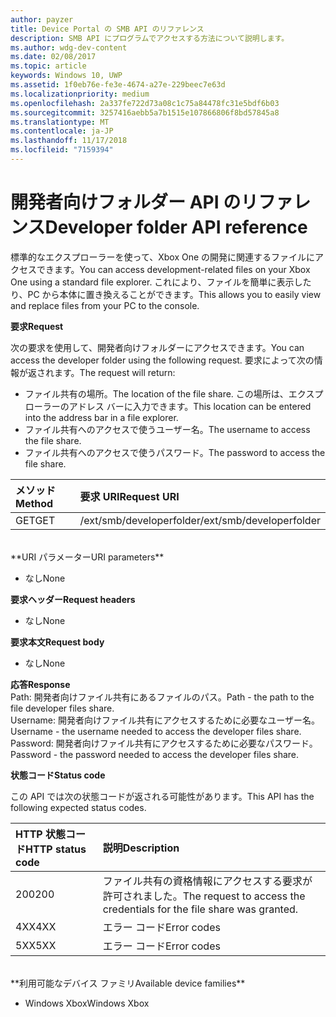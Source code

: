 ```yaml
---
author: payzer
title: Device Portal の SMB API のリファレンス
description: SMB API にプログラムでアクセスする方法について説明します。
ms.author: wdg-dev-content
ms.date: 02/08/2017
ms.topic: article
keywords: Windows 10, UWP
ms.assetid: 1f0eb76e-fe3e-4674-a27e-229beec7e63d
ms.localizationpriority: medium
ms.openlocfilehash: 2a337fe722d73a08c1c75a84478fc31e5bdf6b03
ms.sourcegitcommit: 3257416aebb5a7b1515e107866806f8bd57845a8
ms.translationtype: MT
ms.contentlocale: ja-JP
ms.lasthandoff: 11/17/2018
ms.locfileid: "7159394"
---
```

# <a name="developer-folder-api-reference"></a><span data-ttu-id="7f3bb-104">開発者向けフォルダー API のリファレンス</span><span class="sxs-lookup"><span data-stu-id="7f3bb-104">Developer folder API reference</span></span>   
<span data-ttu-id="7f3bb-105">標準的なエクスプローラーを使って、Xbox One の開発に関連するファイルにアクセスできます。</span><span class="sxs-lookup"><span data-stu-id="7f3bb-105">You can access development-related files on your Xbox One using a standard file explorer.</span></span> <span data-ttu-id="7f3bb-106">これにより、ファイルを簡単に表示したり、PC から本体に置き換えることができます。</span><span class="sxs-lookup"><span data-stu-id="7f3bb-106">This allows you to easily view and replace files from your PC to the console.</span></span>

**<span data-ttu-id="7f3bb-107">要求</span><span class="sxs-lookup"><span data-stu-id="7f3bb-107">Request</span></span>**

<span data-ttu-id="7f3bb-108">次の要求を使用して、開発者向けフォルダーにアクセスできます。</span><span class="sxs-lookup"><span data-stu-id="7f3bb-108">You can access the developer folder using the following request.</span></span> <span data-ttu-id="7f3bb-109">要求によって次の情報が返されます。</span><span class="sxs-lookup"><span data-stu-id="7f3bb-109">The request will return:</span></span>    
* <span data-ttu-id="7f3bb-110">ファイル共有の場所。</span><span class="sxs-lookup"><span data-stu-id="7f3bb-110">The location of the file share.</span></span> <span data-ttu-id="7f3bb-111">この場所は、エクスプローラーのアドレス バーに入力できます。</span><span class="sxs-lookup"><span data-stu-id="7f3bb-111">This location can be entered into the address bar in a file explorer.</span></span>
* <span data-ttu-id="7f3bb-112">ファイル共有へのアクセスで使うユーザー名。</span><span class="sxs-lookup"><span data-stu-id="7f3bb-112">The username to access the file share.</span></span>
* <span data-ttu-id="7f3bb-113">ファイル共有へのアクセスで使うパスワード。</span><span class="sxs-lookup"><span data-stu-id="7f3bb-113">The password to access the file share.</span></span>

<span data-ttu-id="7f3bb-114">メソッド</span><span class="sxs-lookup"><span data-stu-id="7f3bb-114">Method</span></span>      | <span data-ttu-id="7f3bb-115">要求 URI</span><span class="sxs-lookup"><span data-stu-id="7f3bb-115">Request URI</span></span>
:------     | :-----
<span data-ttu-id="7f3bb-116">GET</span><span class="sxs-lookup"><span data-stu-id="7f3bb-116">GET</span></span> | <span data-ttu-id="7f3bb-117">/ext/smb/developerfolder</span><span class="sxs-lookup"><span data-stu-id="7f3bb-117">/ext/smb/developerfolder</span></span>
<br />
**<span data-ttu-id="7f3bb-118">URI パラメーター</span><span class="sxs-lookup"><span data-stu-id="7f3bb-118">URI parameters</span></span>**

- <span data-ttu-id="7f3bb-119">なし</span><span class="sxs-lookup"><span data-stu-id="7f3bb-119">None</span></span>

**<span data-ttu-id="7f3bb-120">要求ヘッダー</span><span class="sxs-lookup"><span data-stu-id="7f3bb-120">Request headers</span></span>**

- <span data-ttu-id="7f3bb-121">なし</span><span class="sxs-lookup"><span data-stu-id="7f3bb-121">None</span></span>

**<span data-ttu-id="7f3bb-122">要求本文</span><span class="sxs-lookup"><span data-stu-id="7f3bb-122">Request body</span></span>**

- <span data-ttu-id="7f3bb-123">なし</span><span class="sxs-lookup"><span data-stu-id="7f3bb-123">None</span></span>

**<span data-ttu-id="7f3bb-124">応答</span><span class="sxs-lookup"><span data-stu-id="7f3bb-124">Response</span></span>**   
<span data-ttu-id="7f3bb-125">Path: 開発者向けファイル共有にあるファイルのパス。</span><span class="sxs-lookup"><span data-stu-id="7f3bb-125">Path - the path to the file developer files share.</span></span>   
<span data-ttu-id="7f3bb-126">Username: 開発者向けファイル共有にアクセスするために必要なユーザー名。</span><span class="sxs-lookup"><span data-stu-id="7f3bb-126">Username - the username needed to access the developer files share.</span></span>   
<span data-ttu-id="7f3bb-127">Password: 開発者向けファイル共有にアクセスするために必要なパスワード。</span><span class="sxs-lookup"><span data-stu-id="7f3bb-127">Password - the password needed to access the developer files share.</span></span>   

**<span data-ttu-id="7f3bb-128">状態コード</span><span class="sxs-lookup"><span data-stu-id="7f3bb-128">Status code</span></span>**

<span data-ttu-id="7f3bb-129">この API では次の状態コードが返される可能性があります。</span><span class="sxs-lookup"><span data-stu-id="7f3bb-129">This API has the following expected status codes.</span></span>

<span data-ttu-id="7f3bb-130">HTTP 状態コード</span><span class="sxs-lookup"><span data-stu-id="7f3bb-130">HTTP status code</span></span>      | <span data-ttu-id="7f3bb-131">説明</span><span class="sxs-lookup"><span data-stu-id="7f3bb-131">Description</span></span>
:------     | :-----
<span data-ttu-id="7f3bb-132">200</span><span class="sxs-lookup"><span data-stu-id="7f3bb-132">200</span></span> | <span data-ttu-id="7f3bb-133">ファイル共有の資格情報にアクセスする要求が許可されました。</span><span class="sxs-lookup"><span data-stu-id="7f3bb-133">The request to access the credentials for the file share was granted.</span></span>
<span data-ttu-id="7f3bb-134">4XX</span><span class="sxs-lookup"><span data-stu-id="7f3bb-134">4XX</span></span> | <span data-ttu-id="7f3bb-135">エラー コード</span><span class="sxs-lookup"><span data-stu-id="7f3bb-135">Error codes</span></span>
<span data-ttu-id="7f3bb-136">5XX</span><span class="sxs-lookup"><span data-stu-id="7f3bb-136">5XX</span></span> | <span data-ttu-id="7f3bb-137">エラー コード</span><span class="sxs-lookup"><span data-stu-id="7f3bb-137">Error codes</span></span>
<br />
**<span data-ttu-id="7f3bb-138">利用可能なデバイス ファミリ</span><span class="sxs-lookup"><span data-stu-id="7f3bb-138">Available device families</span></span>**

* <span data-ttu-id="7f3bb-139">Windows Xbox</span><span class="sxs-lookup"><span data-stu-id="7f3bb-139">Windows Xbox</span></span>
